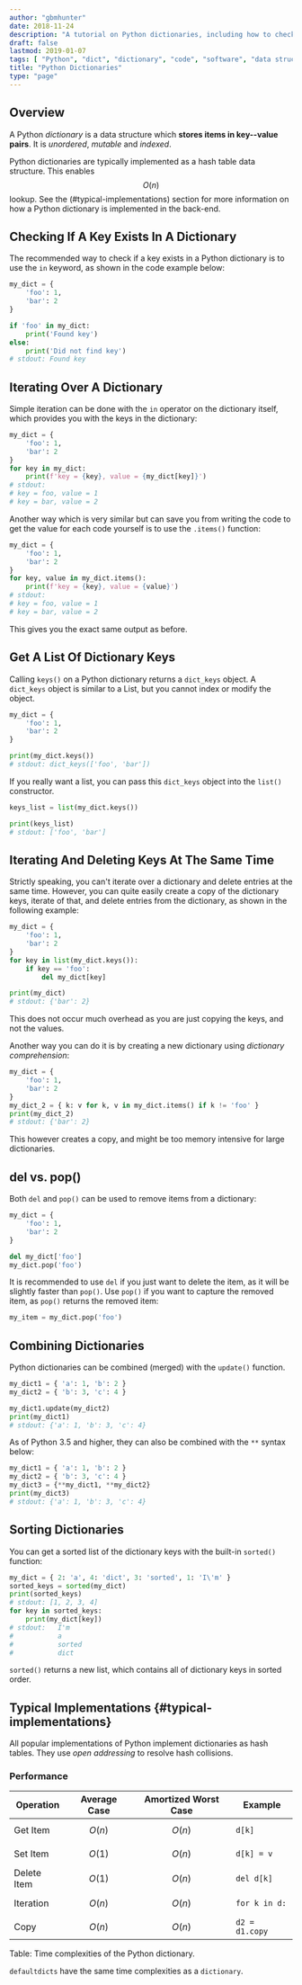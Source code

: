 ```yaml
---
author: "gbmhunter"
date: 2018-11-24
description: "A tutorial on Python dictionaries, including how to check if keys exits, delete items while iterating, and more."
draft: false
lastmod: 2019-01-07
tags: [ "Python", "dict", "dictionary", "code", "software", "data structures", "containers", "iterations", "hash tables" ]
title: "Python Dictionaries"
type: "page"
---
```


## Overview

A Python _dictionary_ is a data structure which **stores items in key--value pairs**. It is _unordered_, _mutable_ and _indexed_.

Python dictionaries are typically implemented as a hash table data structure. This enables $$O(n)$$ lookup. See the (#typical-implementations) section for more information on how a Python dictionary is implemented in the back-end.

## Checking If A Key Exists In A Dictionary

The recommended way to check if a key exists in a Python dictionary is to use the `in` keyword, as shown in the code example below:

```python
my_dict = {
    'foo': 1,
    'bar': 2
}

if 'foo' in my_dict:
    print('Found key')
else:
    print('Did not find key')
# stdout: Found key
```

## Iterating Over A Dictionary

Simple iteration can be done with the `in` operator on the dictionary itself, which provides you with the keys in the dictionary:

```python
my_dict = {
    'foo': 1,
    'bar': 2
}
for key in my_dict:
    print(f'key = {key}, value = {my_dict[key]}')
# stdout:
# key = foo, value = 1
# key = bar, value = 2
```

Another way which is very similar but can save you from writing the code to get the value for each code yourself is to use the `.items()` function:

```python
my_dict = {
    'foo': 1,
    'bar': 2
}
for key, value in my_dict.items():
    print(f'key = {key}, value = {value}')
# stdout:
# key = foo, value = 1
# key = bar, value = 2
```

This gives you the exact same output as before.

## Get A List Of Dictionary Keys

Calling `keys()` on a Python dictionary returns a `dict_keys` object. A `dict_keys` object is similar to a List, but you cannot index or modify the object.

```python
my_dict = {
    'foo': 1,
    'bar': 2
}

print(my_dict.keys())
# stdout: dict_keys(['foo', 'bar'])
```

If you really want a list, you can pass this `dict_keys` object into the `list()` constructor.

```python
keys_list = list(my_dict.keys())

print(keys_list)
# stdout: ['foo', 'bar']
```

## Iterating And Deleting Keys At The Same Time

Strictly speaking, you can't iterate over a dictionary and delete entries at the same time. However, you can quite easily create a copy of the dictionary keys, iterate of that, and delete entries from the dictionary, as shown in the following example:

```python
my_dict = {
    'foo': 1,
    'bar': 2
}
for key in list(my_dict.keys()):
    if key == 'foo':
        del my_dict[key]

print(my_dict)
# stdout: {'bar': 2}
```

This does not occur much overhead as you are just copying the keys, and not the values.

Another way you can do it is by creating a new dictionary using _dictionary comprehension_:

```python
my_dict = {
    'foo': 1,
    'bar': 2
}
my_dict_2 = { k: v for k, v in my_dict.items() if k != 'foo' }
print(my_dict_2)
# stdout: {'bar': 2}
```

This however creates a copy, and might be too memory intensive for large dictionaries.

## del vs. pop()

Both `del` and `pop()` can be used to remove items from a dictionary:

```python
my_dict = {
    'foo': 1,
    'bar': 2
}

del my_dict['foo']
my_dict.pop('foo')
```

It is recommended to use `del` if you just want to delete the item, as it will be slightly faster than `pop()`. Use `pop()` if you want to capture the removed item, as `pop()` returns the removed item:

```python
my_item = my_dict.pop('foo')
```

## Combining Dictionaries

Python dictionaries can be combined (merged) with the `update()` function.

```python
my_dict1 = { 'a': 1, 'b': 2 }
my_dict2 = { 'b': 3, 'c': 4 }

my_dict1.update(my_dict2)
print(my_dict1)
# stdout: {'a': 1, 'b': 3, 'c': 4}
```

As of Python 3.5 and higher, they can also be combined with the `**` syntax below:

```python
my_dict1 = { 'a': 1, 'b': 2 }
my_dict2 = { 'b': 3, 'c': 4 }
my_dict3 = {**my_dict1, **my_dict2}
print(my_dict3)
# stdout: {'a': 1, 'b': 3, 'c': 4}
```

## Sorting Dictionaries

You can get a sorted list of the dictionary keys with the built-in `sorted()` function:

```python
my_dict = { 2: 'a', 4: 'dict', 3: 'sorted', 1: 'I\'m' }
sorted_keys = sorted(my_dict)
print(sorted_keys)
# stdout: [1, 2, 3, 4]
for key in sorted_keys:
    print(my_dict[key])
# stdout:   I'm
#           a
#           sorted
#           dict
```

`sorted()` returns a new list, which contains all of dictionary keys in sorted order.

## Typical Implementations {#typical-implementations}

All popular implementations of Python implement dictionaries as hash tables. They use _open addressing_ to resolve hash collisions.

### Performance

Operation   | Average Case | Amortized Worst Case | Example
------------|--------------|----------------------|--------------
Get Item    | $$O(n)$$     | $$O(n)$$             | `d[k]`
Set Item    | $$O(1)$$     | $$O(n)$$             | `d[k] = v`
Delete Item | $$O(1)$$     | $$O(n)$$             | `del d[k]`
Iteration   | $$O(n)$$     | $$O(n)$$             | `for k in d:`
Copy        | $$O(n)$$     | $$O(n)$$             | `d2 = d1.copy`
Table: Time complexities of the Python dictionary.

`defaultdicts` have the same time complexities as a `dictionary`.
